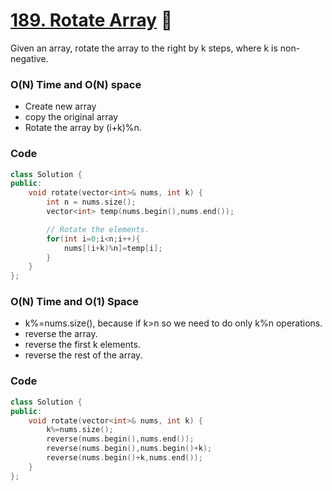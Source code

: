 # [189. Rotate Array](https://leetcode.com/problems/rotate-array/) 🌟

Given an array, rotate the array to the right by k steps, where k is non-negative.

### O(N) Time and O(N) space

- Create new array
- copy the original array
- Rotate the array by (i+k)%n.

### Code

```cpp
class Solution {
public:
    void rotate(vector<int>& nums, int k) {
        int n = nums.size();
        vector<int> temp(nums.begin(),nums.end());

        // Rotate the elements.
        for(int i=0;i<n;i++){
            nums[(i+k)%n]=temp[i];
        }
    }
};

```

### O(N) Time and O(1) Space

- k%=nums.size(), because if k>n so we need to do only k%n operations.
- reverse the array.
- reverse the first k elements.
- reverse the rest of the array.

### Code

```cpp
class Solution {
public:
    void rotate(vector<int>& nums, int k) {
        k%=nums.size();
        reverse(nums.begin(),nums.end());
        reverse(nums.begin(),nums.begin()+k);
        reverse(nums.begin()+k,nums.end());
    }
};
```
